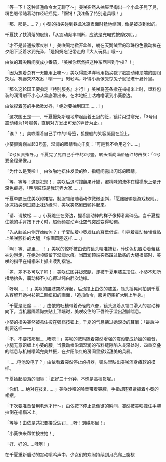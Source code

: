 「等一下！这种普通命令太无聊了～」美咲突然从抽屉里掏出一个小盒子晃了晃，粉色缎带随着动作轻轻摇晃，「锵锵！我准备了特别道具哦！」

「那、那是……？」小葵的指尖碰到铁盒冰凉表面时猛地缩回，像是被烫到似的。

千夏扶了扶滑落的眼镜，「从震动频率判断，应该是充电式按摩仪呢。」

「才不是普通按摩仪啦！」美咲唰地掀开盒盖，躺在天鹅绒里的珍珠粉色震动棒在夕阳下泛着水润光泽，「是妈妈忘记带走的『大人玩具』哦～」

由依的耳尖瞬间变成小番茄，「美咲你居然把这种东西带到学校？！」

「因为想着总有一天能用上嘛～」美咲得意洋洋地用指尖戳了戳震动棒顶端的圆润突起，机器突然发出「嗡——」的轻鸣，吓得小葵像受惊兔子般钻进千夏怀里。

「那么这轮国王要指定『特别服务』才行！」美咲将签条撒在榻榻米上时，塑料包装的润滑剂不小心从盒底滑出来，在木地板上咕噜噜滚到小葵膝边。

由依捏着签的手微微发抖，「绝对要抽到国王……！」

「这次国王是——」千夏慢条斯理地举起画着王冠的签，镜片闪过寒光，「3号用震动棒为1号服务，直到对方发出可爱的声音为止。」

「诶？！」美咲看着自己手中的1号签，狐狸般的笑容凝固在脸上。

小葵颤巍巍举起3号签，湿润的眼睛看向千夏：「可是我不会用这个……」

「2号负责指导。」千夏晃了晃自己手中的2号签，转头看向满脸通红的由依：「4号要全程录像。」

「为什么是我啦！」由依啪地捂住发烫的脸，指缝间露出闪烁的眼睛。

「等、等等！这是犯规！」美咲后退时撞翻果汁罐，蜜桃味的液体在榻榻米上晕开深色痕迹，「明明应该是我玩弄大家……」

千夏单膝压住美咲的裙摆，制服领结随着动作微微歪斜，「愿赌服输是游戏规则。」冰凉指尖划过膝上袜边缘时，美咲突然剧烈颤抖起来。

「请、请放松……」小葵跪坐在旁边，握着震动棒的样子像捧着易碎品。当千夏握住她的手背按下开关时，超低频震动声让空气突然变得粘稠。

「先从膝盖内侧开始如何？」千夏贴着小葵发红的耳垂低语，引导着震动棒轻轻贴上美咲颤抖的大腿，「像画圆圈这样……」

「啊！等、那里……！」美咲的惊呼被由依的镜头精准捕获。珍珠色机器沿着蕾丝袜边游走，在绝对领域留下湿润水痕。当圆润顶端突然蹭过敏感的大腿根部时，美咲的指甲在榻榻米上抓出凌乱褶皱。

「差、差不多可以了吧！」美咲试图并拢双腿，却被千夏用膝盖顶住。小葵不知所措地抬头，震动棒不小心擦过纯白胖次边缘。

「呀啊……！」美咲的腰肢突然弹起，后颈撞上由依的膝盖。镜头摇晃间拍到千夏从容解开她衬衫第二颗纽扣的画面，「追加命令，服务范围扩大到上半身。」

「千夏是恶魔……！」由依的吐槽带着奇怪的兴奋，镜头追着从领口滑入的震动棒向下。当机器隔着胸衣贴上顶端时，美咲咬住的下唇终于溢出甜腻喘息。

小葵的指尖突然被抓住按在强档按钮上，千夏的气息拂过她滚烫的耳廓：「最后冲刺要这样——」

「不、不要按那里……唔嗯！」美咲的悲鸣随着突然增强的震动变成娇媚的颤音，小腿无意识缠上小葵的腰。当震动棒沿着湿润的布料缝隙陷入最深处时，四重交叠的喘息与机械嗡鸣完美共振，在夕阳染红的房间里掀起甜美的风暴。

「……电池没电了？」由依看着突然停止的机器，镜头里映出美咲浑身瘫软的模样。

千夏捡起滚落的眼镜：「正好三十分钟，不愧是高档货呢。」

「你们……绝对在报复……」美咲沙哑的嗓音带着哭腔，手指却还紧紧抓着小葵的裙摆。

「下次要准备备用电池才行～」由依按下停止录像键的瞬间，突然被美咲拽住手腕拉倒在榻榻米上。

「等等！由依是共犯要接受惩罚……呀！别碰那里！」

「小葵快来帮忙按住她！」

「好、好的……哇啊！」

在千夏重新启动的震动嗡鸣声中，少女们的欢闹持续到月亮爬上窗棂

